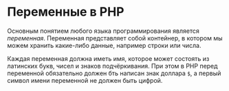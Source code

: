 # Переменные в PHP

Основным понятием любого языка программирования является _переменная_. Переменная представляет собой контейнер, в котором мы можем хранить какие-либо данные, например строки или числа.

Каждая переменная должна иметь имя, которое может состоять из латинских букв, чисел и знаков подчёркивания. При этом в PHP перед переменной обязательно должен бть написан знак доллара `$`, а первый символ имени переменной не должен быть цифрой.
